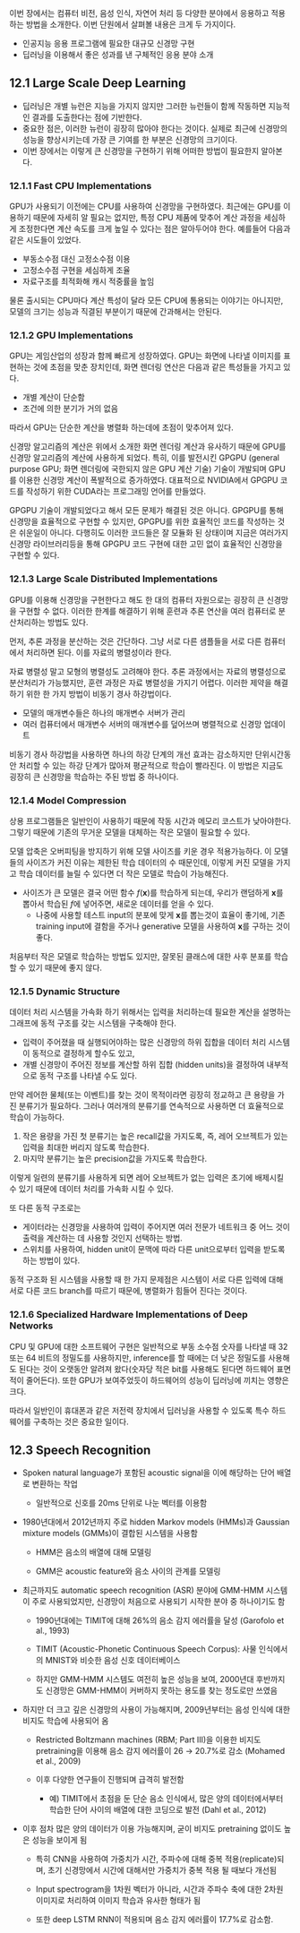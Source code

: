 
이번 장에서는 컴퓨터 비전, 음성 인식, 자연어 처리 등 다양한 분야에서 응용하고 적용하는 방법을 소개한다. 이번 단원에서 살펴볼 내용은 크게 두 가지이다.

- 인공지능 응용 프로그램에 필요한 대규모 신경망 구현
- 딥러닝을 이용해서 좋은 성과를 낸 구체적인 응용 분야 소개

## 12.1 Large Scale Deep Learning

- 딥러닝은 개별 뉴런은 지능을 가지지 않지만 그러한 뉴런들이 함께 작동하면 지능적인 결과를 도출한다는 점에 기반한다.
- 중요한 점은, 이러한 뉴런이 굉장히 많아야 한다는 것이다. 실제로 최근에 신경망의 성능을 향상시키는데 가장 큰 기여를 한 부분은 신경망의 크기이다.
- 이번 장에서는 이렇게 큰 신경망을 구현하기 위해 어떠한 방법이 필요한지 알아본다.

### 12.1.1 Fast CPU Implementations

GPU가 사용되기 이전에는 CPU를 사용하여 신경망을 구현하였다. 최근에는 GPU를 이용하기 때문에 자세히 알 필요는 없지만, 특정 CPU 제품에 맞추어 계산 과정을 세심하게 조정한다면 계산 속도를 크게 높일 수 있다는 점은 알아두어야 한다. 예를들어 다음과 같은 시도들이 있었다.

- 부동소수점 대신 고정소수점 이용
- 고정소수점 구현을 세심하게 조율
- 자료구조를 최적화해 캐시 적중률을 높임

물론 출시되는 CPU마다 계산 특성이 달라 모든 CPU에 통용되는 이야기는 아니지만, 모델의 크기는 성능과 직결된 부분이기 때문에 간과해서는 안된다.

### 12.1.2 GPU Implementations

GPU는 게임산업의 성장과 함께 빠르게 성장하였다. GPU는 화면에 나타낼 이미지를 표현하는 것에 초점을 맞춘 장치인데, 화면 렌더링 연산은 다음과 같은 특성들을 가지고 있다.

- 개별 계산이 단순함
- 조건에 의한 분기가 거의 없음

따라서 GPU는 단순한 계산을 병렬화 하는데에 초점이 맞추어져 있다.

신경망 알고리즘의 계산은 위에서 소개한 화면 렌더링 계산과 유사하기 때문에 GPU를 신경망 알고리즘의 계산에 사용하게 되었다. 특히, 이를 발전시킨 GPGPU (general purpose GPU; 화면 렌더링에 국한되지 않은 GPU 계산 기술) 기술이 개발되며 GPU를 이용한 신경망 계산이 폭발적으로 증가하였다. 대표적으로 NVIDIA에서 GPGPU 코드를 작성하기 위한 CUDA라는 프로그래밍 언어를 만들었다.

GPGPU 기술이 개발되었다고 해서 모든 문제가 해결된 것은 아니다. GPGPU를 통해 신경망을 효율적으로 구현할 수 있지만, GPGPU를 위한 효율적인 코드를 작성하는 것은 쉬운일이 아니다. 다행히도 이러한 코드들은 잘 모듈화 된 상태이며 지금은 여러가지 신경망 라이브러리등을 통해 GPGPU 코드 구현에 대한 고민 없이 효율적인 신경망을 구현할 수 있다.

### 12.1.3 Large Scale Distributed Implementations

GPU를 이용해 신경망을 구현한다고 해도 한 대의 컴퓨터 자원으로는 굉장히 큰 신경망을 구현할 수 없다. 이러한 한계를 해결하기 위해 훈련과 추론 연산을 여러 컴퓨터로 분산처리하는 방법도 있다.

먼저, 추론 과정을 분산하는 것은 간단하다. 그냥 서로 다른 샘플들을 서로 다른 컴퓨터에서 처리하면 된다. 이를 자료의 병렬성이라 한다.

자료 병렬성 말고 모형의 병렬성도 고려해야 한다. 추론 과정에서는 자료의 병렬성으로 분산처리가 가능했지만, 훈련 과정은 자료 병렬성을 가지기 어렵다. 이러한 제약을 해결하기 위한 한 가지 방법이 비동기 경사 하강법이다.

- 모델의 매개변수들은 하나의 매개변수 서버가 관리
- 여러 컴퓨터에서 매개변수 서버의 매개변수를 덮어쓰며 병렬적으로 신경망 업데이트

비동기 경사 하강법을 사용하면 하나의 하강 단계의 개선 효과는 감소하지만 단위시간동안 처리할 수 있는 하강 단계가 많아져 평균적으로 학습이 빨라진다. 이 방법은 지금도 굉장히 큰 신경망을 학습하는 주된 방법 중 하나이다.

### 12.1.4 Model Compression

상용 프로그램들은 일반인이 사용하기 때문에 작동 시간과 메모리 코스트가 낮아야한다. 그렇기 때문에 기존의 무거운 모델을 대체하는 작은 모델이 필요할 수 있다. 

모델 압축은 오버피팅을 방지하기 위해 모델 사이즈를 키운 경우 적용가능하다. 이 모델들의 사이즈가 커진 이유는 제한된 학습 데이터의 수 때문인데, 이렇게 커진 모델을 가지고 학습 데이터를 늘릴 수 있다면 더 작은 모델로 학습이 가능해진다. 

- 사이즈가 큰 모델은 결국 어떤 함수 $f(\boldsymbol x)$를 학습하게 되는데, 우리가 랜덤하게 $\boldsymbol x$를 뽑아서 학습된 $f$에 넣어주면, 새로운 데이터를 얻을 수 있다.
    - 나중에 사용할 테스트 input의 분포에 맞게 $\boldsymbol x$를 뽑는것이 효율이 좋기에, 기존 training input에 결함을 주거나 generative 모델을 사용하여 $\boldsymbol x$를 구하는 것이 좋다.

처음부터 작은 모델로 학습하는 방법도 있지만, 잘못된 클래스에 대한 사후 분포를 학습할 수 있기 때문에 좋지 않다.

### 12.1.5 Dynamic Structure

데이터 처리 시스템을 가속화 하기 위해서는 입력을 처리하는데 필요한 계산을 설명하는 그래프에 동적 구조를 갖는 시스템을 구축해야 한다. 

- 입력이 주어졌을 때 실행되어야하는 많은 신경망의 하위 집합을 데이터 처리 시스템이 동적으로 결정하게 할수도 있고,
- 개별 신경망이 주어진 정보를 계산할 하위 집합 (hidden units)을 결정하여 내부적으로 동적 구조를 나타낼 수도 있다.

만약 레어한 물체(또는 이벤트)를 찾는 것이 목적이라면 굉장히 정교하고 큰 용량을 가진 분류기가 필요하다. 그러나 여러개의 분류기를 연속적으로 사용하면 더 효율적으로 학습이 가능하다.

1. 작은 용량을 가진 첫 분류기는 높은 recall값을 가지도록, 즉, 레어 오브젝트가 있는 입력을 최대한 버리지 않도록 학습한다.
2. 마지막 분류기는 높은 precision값을 가지도록 학습한다. 

이렇게 일련의 분류기를 사용하게 되면 레어 오브젝트가 없는 입력은 초기에 배제시킬 수 있기 때문에 데이터 처리를 가속화 시킬 수 있다.

또 다른 동적 구조로는 

- 게이터라는 신경망을 사용하여 입력이 주어지면 여러 전문가 네트워크 중 어느 것이 출력을 계산하는 데 사용할 것인지 선택하는 방법.
- 스위치를 사용하여, hidden unit이 문맥에 따라 다른 unit으로부터 입력을 받도록 하는 방법이 있다.

동적 구조화 된 시스템을 사용할 때 한 가지 문제점은 시스템이 서로 다른 입력에 대해 서로 다른 코드 branch를 따르기 때문에, 병렬화가 힘들어 진다는 것이다.

### 12.1.6 Specialized Hardware Implementations of Deep Networks

CPU 및 GPU에 대한 소프트웨어 구현은 일반적으로 부동 소수점 숫자를 나타낼 때 32 또는 64 비트의 정밀도를 사용하지만, inference를 할 때에는 더 낮은 정밀도를 사용해도 된다는 것이 오랫동안 알려져 왔다(숫자당 적은 bit를 사용해도 된다면 하드웨어 표면적이 줄어든다). 또한 GPU가 보여주었듯이 하드웨어의 성능이 딥러닝에 끼치는 영향은 크다.

따라서 일반인이 휴대폰과 같은 저전력 장치에서 딥러닝을 사용할 수 있도록 특수 하드웨어를 구축하는 것은 중요한 일이다.


## 12.3 Speech Recognition


- Spoken natural language가 포함된 acoustic signal을 이에 해당하는 단어 배열로 변환하는 작업


  - 일반적으로 신호를 20ms 단위로 나눈 벡터를 이용함


- 1980년대에서 2012년까지 주로 hidden Markov models (HMMs)과 Gaussian mixture models (GMMs)이 결합된 시스템을 사용함


  - HMM은 음소의 배열에 대해 모델링

  - GMM은 acoustic feature와 음소 사이의 관계를 모델링


- 최근까지도 automatic speech recognition (ASR) 분야에 GMM-HMM 시스템이 주로 사용되었지만, 신경망이 처음으로 사용되기 시작한 분야 중 하나이기도 함


  - 1990년대에는 TIMIT에 대해 26%의 음소 감지 에러률을 달성 (Garofolo et al., 1993)

  - TIMIT (Acoustic-Phonetic Continuous Speech Corpus): 사물 인식에서의 MNIST와 비슷한 음성 신호 데이터베이스

  - 하지만 GMM-HMM 시스템도 여전히 높은 성능을 보여, 2000년대 후반까지도 신경망은 GMM-HMM이 커버하지 못하는 용도를 찾는 정도로만 쓰였음


- 하지만 더 크고 깊은 신경망의 사용이 가능해지며, 2009년부터는 음성 인식에 대한 비지도 학습에 사용되어 옴


  - Restricted Boltzmann machines (RBM; Part III)을 이용한 비지도 pretraining을 이용해 음소 감지 에러률이 26 $\rightarrow$ 20.7%로 감소 (Mohamed et al., 2009)

  - 이후 다양한 연구들이 진행되며 급격히 발전함

    - 예) TIMIT에서 초점을 둔 단순 음소 인식에서, 많은 양의 데이터에서부터 학습한 단어 사이의 배열에 대한 코딩으로 발전 (Dahl et al., 2012)


- 이후 점차 많은 양의 데이터가 이용 가능해지며, 굳이 비지도 pretraining 없이도 높은 성능을 보이게 됨


  - 특히 CNN을 사용하여 가중치가 시간, 주파수에 대해 중복 적용(replicate)되며, 초기 신경망에서 시간에 대해서만 가중치가 중복 적용 될 때보다 개선됨

  - Input spectrogram을 1차원 벡터가 아니라, 시간과 주파수 축에 대한 2차원 이미지로 처리하여 이미지 학습과 유사한 형태가 됨

  - 또한 deep LSTM RNN이 적용되며 음소 감지 에러률이 17.7%로 감소함.
